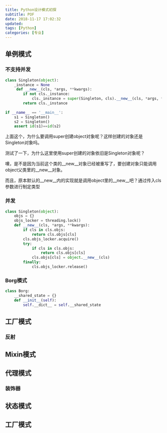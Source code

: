 ```yaml
---
title: Python设计模式初探
subtitle: POF
date: 2018-11-17 17:02:32
updated:
tags: [Python]
categories: [专业]
---
```


## 单例模式

### 不支持并发
``` python
class Singleton(object):
    _instance = None
     def __new__(cls, *args, **kwargs):
        if not cls._instance:
            cls._instance = super(Singleton, cls).__new__(cls, *args, **kwargs)
        return cls._instance
    
if __name__ == '__main__':
    s1 = Singleton()
    s2 = Singleton()
    assert id(s1)==id(s2)

```

上面这个，为什么要调用super创建object对象呢？这样创建的对象还是Singleton对象吗。

测试了一下，为什么这里使用super创建的对象依旧是Singleton对象呢？

噢，是不是因为当前这个类的__new__对象已经被重写了，要创建对象只能调用object父类里的__new__对象。

而且，原本默认的__new__内的实现就是调用object里的__new__吧？通过传入cls参数进行制定类型

### 并发

``` python
class Singleton(object):
    objs = {}
    objs_locker = threading.lock()
    def __new__(cls, *args, **kwargs):
        if cls in cls.objs:
            return cls.objs[cls]
        cls.objs_locker.acquire()
        try:
            if cls in cls.objs:
                return cls.objs[cls]
            cls.objs[cls] = object.__new__(cls)
        finally:
            cls.objs_locker.release()
```

### Borg模式

``` python
class Borg:
    __shared_state = {}
    def __init__(self):
        self.__dict__ = self.__shared_state

```

## 工厂模式

### 反射


## Mixin模式

## 代理模式

### 装饰器



## 状态模式

## 工厂模式

